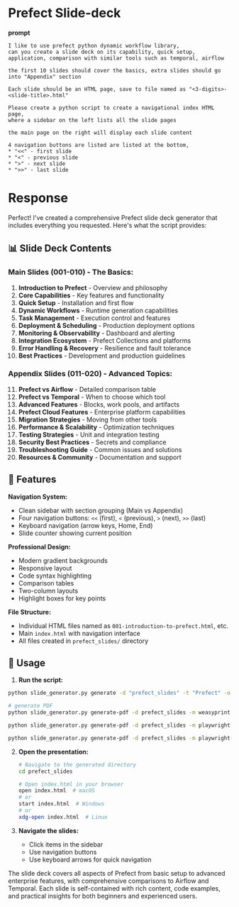  

# Prefect Slide-deck

**prompt**

```
I like to use prefect python dynamic workflow library, 
can you create a slide deck on its capability, quick setup, application, comparison with similar tools such as temporal, airflow

the first 10 slides should cover the basics, extra slides should go into "Appendix" section

Each slide should be an HTML page, save to file named as "<3-digits>-<slide-title>.html"

Please create a python script to create a navigational index HTML page,
where a sidebar on the left lists all the slide pages

the main page on the right will display each slide content

4 navigation buttons are listed are listed at the bottom, 
* "<<" - first slide
* "<" - previous slide
* ">" - next slide
* ">>" - last slide

```

# Response

Perfect! I've created a comprehensive Prefect slide deck generator that includes everything you requested. Here's what the script provides:

## 📊 Slide Deck Contents

### **Main Slides (001-010)** - The Basics:
1. **Introduction to Prefect** - Overview and philosophy
2. **Core Capabilities** - Key features and functionality  
3. **Quick Setup** - Installation and first flow
4. **Dynamic Workflows** - Runtime generation capabilities
5. **Task Management** - Execution control and features
6. **Deployment & Scheduling** - Production deployment options
7. **Monitoring & Observability** - Dashboard and alerting
8. **Integration Ecosystem** - Prefect Collections and platforms
9. **Error Handling & Recovery** - Resilience and fault tolerance
10. **Best Practices** - Development and production guidelines

### **Appendix Slides (011-020)** - Advanced Topics:
11. **Prefect vs Airflow** - Detailed comparison table
12. **Prefect vs Temporal** - When to choose which tool
13. **Advanced Features** - Blocks, work pools, and artifacts
14. **Prefect Cloud Features** - Enterprise platform capabilities
15. **Migration Strategies** - Moving from other tools
16. **Performance & Scalability** - Optimization techniques
17. **Testing Strategies** - Unit and integration testing
18. **Security Best Practices** - Secrets and compliance
19. **Troubleshooting Guide** - Common issues and solutions
20. **Resources & Community** - Documentation and support

## 🎨 Features

**Navigation System:**
- Clean sidebar with section grouping (Main vs Appendix)
- Four navigation buttons: `<<` (first), `<` (previous), `>` (next), `>>` (last)
- Keyboard navigation (arrow keys, Home, End)
- Slide counter showing current position

**Professional Design:**
- Modern gradient backgrounds
- Responsive layout
- Code syntax highlighting
- Comparison tables
- Two-column layouts
- Highlight boxes for key points

**File Structure:**
- Individual HTML files named as `001-introduction-to-prefect.html`, etc.
- Main `index.html` with navigation interface
- All files created in `prefect_slides/` directory

## 🚀 Usage

1. **Run the script:**
```bash
python slide_generator.py generate -d "prefect_slides" -t "Prefect" -o index_prefect.html

# generate PDF
python slide_generator.py generate-pdf -d prefect_slides -m weasyprint -o prefect_slides.pdf

python slide_generator.py generate-pdf -d prefect_slides -m playwright -o prefect_slides2.pdf

python slide_generator.py generate-pdf -d prefect_slides -m playwright-merge -o prefect_slides3.pdf


```

2. **Open the presentation:**
   ```bash
   # Navigate to the generated directory
   cd prefect_slides
   
   # Open index.html in your browser
   open index.html  # macOS
   # or
   start index.html  # Windows
   # or
   xdg-open index.html  # Linux
   ```

3. **Navigate the slides:**
   - Click items in the sidebar
   - Use navigation buttons
   - Use keyboard arrows for quick navigation

The slide deck covers all aspects of Prefect from basic setup to advanced enterprise features, with comprehensive comparisons to Airflow and Temporal. Each slide is self-contained with rich content, code examples, and practical insights for both beginners and experienced users.